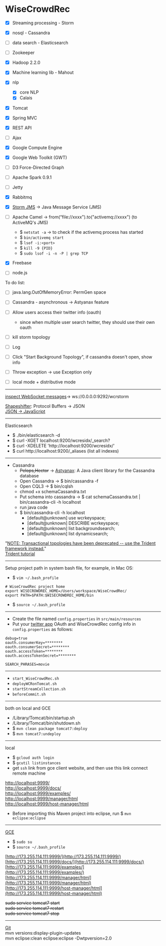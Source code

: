 WiseCrowdRec
============

- [x] Streaming processing - Storm   
- [x] nosql - Cassandra   
- [ ] data search - Elasticsearch   
- [ ] Zookeeper  
- [x] Hadoop 2.2.0   
- [x] Machine learning lib - Mahout  
- [x] nlp  
    - [x] core NLP  
    - [x] Calais      
- [x] Tomcat  
- [x] Spring MVC  
- [x] REST API  
- [ ] Ajax  
- [x] Google Compute Engine  
- [x] Google Web Toolkit (GWT)  
- [ ] D3 Force-Directed Graph  
- [ ] Apache Spark 0.9.1   
- [ ] Jetty  
- [x] Rabbitmq    
- [x] [Storm JMS](https://github.com/ptgoetz/storm-jms) -> Java Message Service (JMS)      
- [ ] Apache Camel -> from(“file://xxxx").to("activemq://xxxx") (to ActiveMQ's JMS)  
    - $ `netstat -a` -> to check if the activemq process has started    
    - $ `bin/activemq start`   
    - $ `lsof -i:<port>`    
    - $ `kill -9 {PID}`    
    - $ `sudo lsof -i -n -P | grep TCP`  
- [x] Freebase  
- [ ] node.js  


To do list:  
- [ ] java.lang.OutOfMemoryError: PermGen space  
- [ ] Cassandra - asynchronous -> Astyanax feature      
- [ ] Allow users access their twitter info (oauth)     
    - since when multiple user search twitter, they should use their own oauth  
- [ ] kill storm topology  
- [ ] Log  
- [ ] Click "Start Background Topology", if cassandra doesn't open, show info  
- [ ] Throw exception -> use Exception only        
- [ ] local mode + distributive mode   
 


--- 
[inspect WebSocket messages](http://www.websocket.org/echo.html)-> ws://0.0.0.0:9292/wcrstorm     

[Shapeshifter](https://github.com/turn/shapeshifter): Protocol Buffers -> JSON    
[JSON -> JavaScript](http://www.mkyong.com/javascript/how-to-access-json-object-in-javascript/)  

---

Elasticsearch

- $ ./bin/elasticsearch -d  
- $ curl -XGET localhost:9200/wcresidx/_search?  
- $ curl -XDELETE 'http://localhost:9200/wcresidx/'  
- $ curl http://localhost:9200/_aliases  (list all indexes)    

---

- Cassandra   
    - ~~Pelops,Hector~~ -> [Astyanax](https://github.com/Netflix/astyanax): A Java client library for the Cassandra database    
    - Open Cassandra -> $ bin/cassandra -f  
    - Open CQL3 -> $ bin/cqlsh   
    - chmod +x schemaCassandra.txt  
    - Put schema into cassandra -> $ cat schemaCassandra.txt | bin/cassandra-cli -h localhost  
    - run java code  
    - $ bin/cassandra-cli -h localhost  
        - [default@unknown] use wcrkeyspace;  
        - [default@unknown] DESCRIBE wcrkeyspace;   
        - [default@unknown] list backgroundsearch;   
        - [default@unknown] list dynamicsearch;   

"[NOTE: Transactional topologies have been deprecated -- use the Trident framework instead.](https://github.com/nathanmarz/storm/wiki/Transactional-topologies)"  
[Trident tutorial](https://github.com/nathanmarz/storm/wiki/Trident-tutorial)    

---

Setup project path in system bash file, for example, in Mac OS:  
- $ `vim ~/.bash_profile`    

```
# WiseCrowdRec project home
export WISECROWDREC_HOME=/Users/workspace/WiseCrowdRec/
export PATH=$PATH:$WISECROWDREC_HOME/bin
```

- $ `source ~/.bash_profile`    

---

- Create the file named `config.properties` in `src/main/resources`  
- Put your [twitter app](https://apps.twitter.com/) OAuth and WiseCrowdRec config info in `config.properties` as follows:   

```
debug=true
oauth.consumerKey=********
oauth.consumerSecret=********
oauth.accessToken=********
oauth.accessTokenSecret=********

SEARCH_PHRASES=movie
```

---

- `start_WiseCrowdRec.sh`    
- `deployWCRonTomcat.sh`  
- `startStreamCollection.sh`  
- `beforeCommit.sh`  

---

both on local and GCE    

- /Library/Tomcat/bin/startup.sh    
- /Library/Tomcat/bin/shutdown.sh     
- $ `mvn clean package tomcat7:deploy`    
- $ `mvn tomcat7:undeploy`    


---

local     

- $ `gcloud auth login`    
- $ `gcutil listinstances`    
- get `ssh` link from gce client website, and then use this link connect remote machine    

[http://localhost:9999/](http://localhost:9999/)      
[http://localhost:9999/docs/](http://localhost:9999/docs/)    
[http://localhost:9999/examples/](http://localhost:9999/examples/)      
[http://localhost:9999/manager/html](http://localhost:9999/manager/html)      
[http://localhost:9999/host-manager/html](http://localhost:9999/host-manager/html)     

- Before importing this Maven project into eclipse, run $ `mvn eclipse:eclipse`      

---

[GCE](https://cloud.google.com/products/compute-engine/)      

- $ `sudo su`    
- $ `source ~/.bash_profile`  

[http://173.255.114.111:9999/](http://173.255.114.111:9999/)    
[http://173.255.114.111:9999/docs/](http://173.255.114.111:9999/docs/)    
[http://173.255.114.111:9999/examples/](http://173.255.114.111:9999/examples/)    
[http://173.255.114.111:9999/manager/html](http://173.255.114.111:9999/manager/html)    
[http://173.255.114.111:9999/host-manager/html](http://173.255.114.111:9999/host-manager/html)    

~~sudo service tomcat7 start~~    
~~sudo service tomcat7 restart~~    
~~sudo service tomcat7 stop~~      

---

[Git](http://www.vogella.com/tutorials/Git/article.html)  
mvn versions:display-plugin-updates      
mvn eclipse:clean eclipse:eclipse -Dwtpversion=2.0    
  

